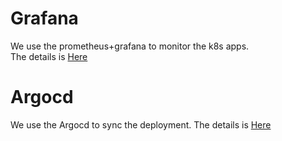 # Grafana
We use the prometheus+grafana to monitor the k8s apps.  
The details is [Here](grafana/README.md)
# Argocd
We use the Argocd to sync the deployment.
The details is [Here](argocd/README.md)

